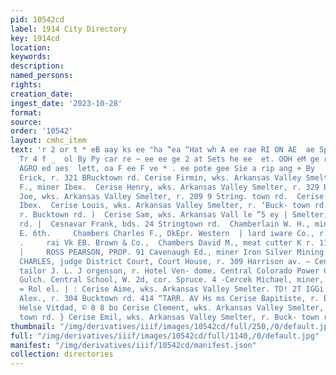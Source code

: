 ```yaml
---
pid: 10542cd
label: 1914 City Directory
key: 1914cd
location: 
keywords: 
description: 
named_persons: 
rights: 
creation_date: 
ingest_date: '2023-10-28'
format: 
source: 
order: '10542'
layout: cmhc_item
text: 'r 2 or t * eB aay ks ee "ha “ea “Hat wh A ee rae RI ON AE  ae Spek pean se.
  Tr 4 f _  ol By Py car re ~ ee ee ge 2 at Sets he ee  et. OOH eM ge re let eel oa
  AGRO ed aes  lett, oa F ee F ve * . ee pote gee Sie a rip ang + By                   Cerise
  Erick, r. 321 BRucktown rd. Cerise Firmin, wks. Arkansas Valley Smelter.  Cerise
  F., miner Ibex.  Cerise Henry, wks. Arkansas Valley Smelter, r. 329 Bucktown rd.  Cerise
  Joe, wks. Arkansas Valley Smelter, r. 209 9 String. town rd.  Cerise Joseph, saloon,
  Ibex.  Cerise Louis, wks. Arkansas Valley Smelter, r. ‘Buck- town rd.  Cerise Prospero,
  r. Bucktown rd. )  Cerise Sam, wks. Arkansas Vall le “5 ey | Smelter, r. Buck- town
  rd. |  Cesnavar Frank, bds. 24 Stringtown rd.  Chamberlain W. H., miner, bds. 308
  E. 6th.     Chambers Charles F., DkEpr. Western  | lard iware Co., r. 118 BE. 10th.
  .     rai Vk EB. Brown & Co.,  Chambers David M., meat cutter K r. 111 E. 10th.
  |     ROSS PEARSON, PROP. 91 Cavenaugh Ed., miner Iron Silver Mining Co. | CAVENDER
  CHARLES, judge District Court, Court House, r. 309 Harrison av. — Centervall Emil,
  tailor J. L. J orgenson, r. Hotel Ven- dome. Central Colorado Power Co., California
  Gulch. Central School, W. 2d, cor. Spruce. 4 -Cercek Michael, miner, r. 408 W. Chestn
  = Rol el. | : Cerise Aime, wks. Arkansas Valley Smelter. TD! 2T IGGi ST, - | Cerise
  Alex., r. 304 Bucktown rd. 414 “TARR. AV Hs ms Cerise Bapitiste, r. Bucktown rd.
  Helse Vitdad, © 8 8 bo Cerise Clement, wks. Arkansas Valley Smelter, r. ‘Buck- ;
  town rd. } Cerise Emil, wks. Arkansas Valley Smelter, r. Buck- town rd. '
thumbnail: "/img/derivatives/iiif/images/10542cd/full/250,/0/default.jpg"
full: "/img/derivatives/iiif/images/10542cd/full/1140,/0/default.jpg"
manifest: "/img/derivatives/iiif/10542cd/manifest.json"
collection: directories
---
```

